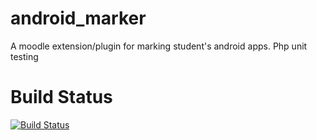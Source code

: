 # android_marker
A moodle extension/plugin for marking student's android apps. Php unit testing

# Build Status
[![Build Status](https://travis-ci.com/OpenSauce-Wits/android_marker.svg?branch=master)](https://travis-ci.com/OpenSauce-Wits/android_marker)

